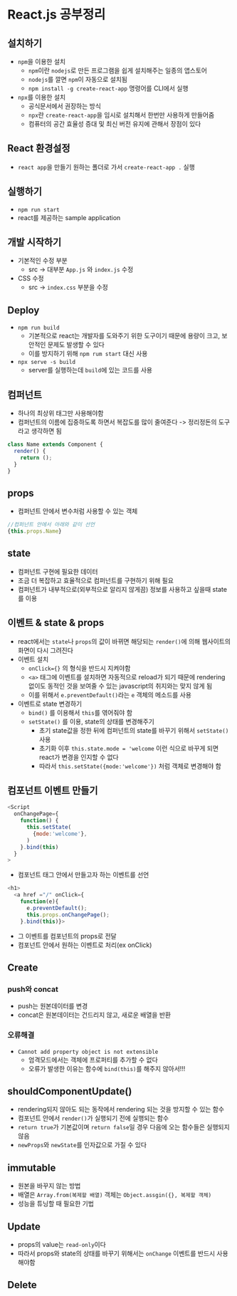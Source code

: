 # React.js 공부정리

## 설치하기
* `npm`을 이용한 설치
  * `npm`이란 `nodejs`로 만든 프로그램을 쉽게 설치해주는 일종의 앱스토어
  * `nodejs`를 깔면 `npm`이 자동으로 설치됨
  * `npm install -g create-react-app` 명령어를 CLI에서 실행
* `npx`를 이용한 설치
  * 공식문서에서 권장하는 방식
  * `npx`란 `create-react-app`을 임시로 설치해서 한번만 사용하게 만들어줌
  * 컴퓨터의 공간 효율성 증대 및 최신 버전 유지에 관해서 장점이 있다

## React 환경설정
* `react app`을 만들기 원하는 폴더로 가서 `create-react-app .` 실행

## 실행하기
* `npm run start`
* react를 제공하는 sample application

## 개발 시작하기
* 기본적인 수정 부분
  * src -> 대부분 `App.js` 와 `index.js` 수정
* CSS 수정
  * src -> `index.css` 부분을 수정

## Deploy
* `npm run build`
  * 기본적으로 react는 개발자를 도와주기 위한 도구이기 때문에 용량이 크고, 보안적인 문제도 발생할 수 있다
  * 이를 방지하기 위해 `npm rum start` 대신 사용
* `npx serve -s build`
  * server를 실행하는데 `build`에 있는 코드를 사용

## 컴퍼넌트
* 하나의 최상위 태그만 사용해야함
* 컴퍼넌트의 이름에 집중하도록 하면서 복잡도를 많이 줄여준다 -> 정리정돈의 도구라고 생각하면 됨
```javascript
class Name extends Component {
  render() {
    return ();
  }
}
```

## props
* 컴퍼넌트 안에서 변수처럼 사용할 수 있는 객체
```javascript
//컴퍼넌트 안에서 아래와 같이 선언
{this.props.Name}
```

## state
* 컴퍼넌트 구현에 필요한 데이터
* 조금 더 복잡하고 효율적으로 컴퍼넌트를 구현하기 위해 필요
* 컴퍼넌트가 내부적으로(외부적으로 알리지 않게끔) 정보를 사용하고 싶을때 state를 이용

## 이벤트 & state & props
* react에서는 `state`나 `props`의 값이 바뀌면 해당되는 `render()`에 의해 웹사이트의 화면이 다시 그려진다
* 이벤트 설치
  * `onClick={}` 의 형식을 반드시 지켜야함
  * `<a>` 태그에 이벤트를 설치하면 자동적으로 reload가 되기 때문에 rendering 없이도 동적인 것을 보여줄 수 있는 javascript의 취지와는 맞지 않게 됨
  * 이를 위해서 `e.preventDefault()`라는 `e` 객체의 메소드를 사용
* 이벤트로 state 변경하기
  * `bind()` 를 이용해서 `this`를 엮어줘야 함
  * `setState()` 를 이용, state의 상태를 변경해주기
    * 초기 state값을 정한 뒤에 컴퍼넌트의 state를 바꾸기 위해서 `setState()` 사용
    * 초기화 이후 `this.state.mode = 'welcome` 이런 식으로 바꾸게 되면 react가 변경을 인지할 수 없다
    * 따라서 `this.setState({mode:'welcome'})` 처럼 객체로 변경해야 함

## 컴포넌트 이벤트 만들기
```javascript
<Script
  onChangePage={
    function() {
      this.setState(
        {mode:'welcome'},
      )
    }.bind(this)
  }
>
```
* 컴포넌트 태그 안에서 만들고자 하는 이벤트를 선언
```javascript
<h1>
  <a href ="/" onClick={
    function(e){
      e.preventDefault();
      this.props.onChangePage();
    }.bind(this)}>
```
* 그 이벤트를 컴포넌트의 props로 전달
* 컴포넌트 안에서 원하는 이벤트로 처리(ex onClick)

## Create
### push와 concat
* push는 원본데이터를 변경
* concat은 원본데이터는 건드리지 않고, 새로운 배열을 반환

### 오류해결
* `Cannot add property object is not extensible`
  * 엄격모드에서는 객체에 프로퍼티를 추가할 수 없다
  * 오류가 발생한 이유는 함수에 `bind(this)`를 해주지 않아서!!!

## shouldComponentUpdate()
* rendering되지 않아도 되는 동작에서 rendering 되는 것을 방지할 수 있는 함수
* 컴포넌트 안에서 `render()`가 실행되기 전에 실행되는 함수
* `return true`가 기본값이며 `return false`일 경우 다음에 오는 함수들은 실행되지 않음
* `newProps`와 `newState`를 인자값으로 가질 수 있다

## immutable
* 원본을 바꾸지 않는 방법
* 배열은 `Array.from(복제할 배열)` 객체는 `Object.assgin({}, 복제할 객체)`
* 성능을 튜닝할 때 필요한 기법

## Update
* props의 value는 `read-only`이다
* 따라서 props와 state의 상태를 바꾸기 위해서는 `onChange` 이벤트를 반드시 사용해야함

## Delete